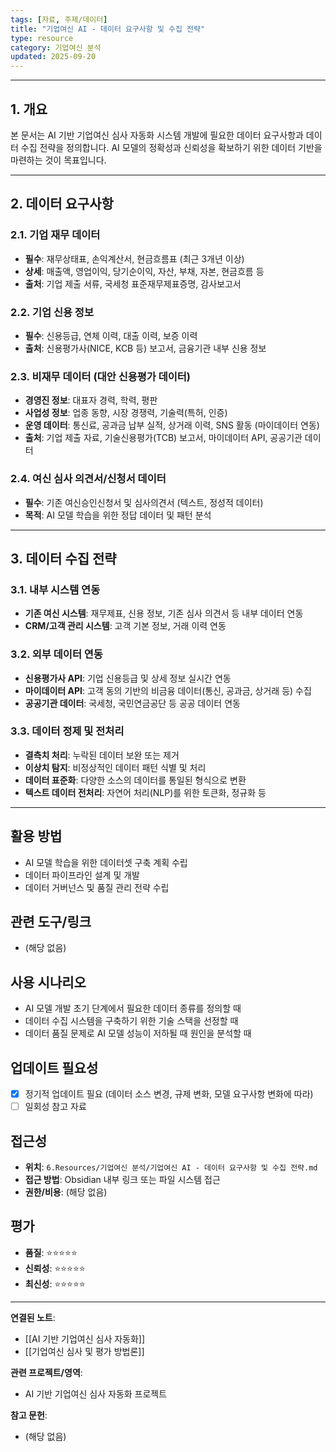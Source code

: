 ```yaml
---
tags: [자료, 주제/데이터]
title: "기업여신 AI - 데이터 요구사항 및 수집 전략"
type: resource
category: 기업여신 분석
updated: 2025-09-20
---
```



---

## 1. 개요

본 문서는 AI 기반 기업여신 심사 자동화 시스템 개발에 필요한 데이터 요구사항과 데이터 수집 전략을 정의합니다. AI 모델의 정확성과 신뢰성을 확보하기 위한 데이터 기반을 마련하는 것이 목표입니다.

---

## 2. 데이터 요구사항

### 2.1. 기업 재무 데이터
- **필수**: 재무상태표, 손익계산서, 현금흐름표 (최근 3개년 이상)
- **상세**: 매출액, 영업이익, 당기순이익, 자산, 부채, 자본, 현금흐름 등
- **출처**: 기업 제출 서류, 국세청 표준재무제표증명, 감사보고서

### 2.2. 기업 신용 정보
- **필수**: 신용등급, 연체 이력, 대출 이력, 보증 이력
- **출처**: 신용평가사(NICE, KCB 등) 보고서, 금융기관 내부 신용 정보

### 2.3. 비재무 데이터 (대안 신용평가 데이터)
- **경영진 정보**: 대표자 경력, 학력, 평판
- **사업성 정보**: 업종 동향, 시장 경쟁력, 기술력(특허, 인증)
- **운영 데이터**: 통신료, 공과금 납부 실적, 상거래 이력, SNS 활동 (마이데이터 연동)
- **출처**: 기업 제출 자료, 기술신용평가(TCB) 보고서, 마이데이터 API, 공공기관 데이터

### 2.4. 여신 심사 의견서/신청서 데이터
- **필수**: 기존 여신승인신청서 및 심사의견서 (텍스트, 정성적 데이터)
- **목적**: AI 모델 학습을 위한 정답 데이터 및 패턴 분석

---

## 3. 데이터 수집 전략

### 3.1. 내부 시스템 연동
- **기존 여신 시스템**: 재무제표, 신용 정보, 기존 심사 의견서 등 내부 데이터 연동
- **CRM/고객 관리 시스템**: 고객 기본 정보, 거래 이력 연동

### 3.2. 외부 데이터 연동
- **신용평가사 API**: 기업 신용등급 및 상세 정보 실시간 연동
- **마이데이터 API**: 고객 동의 기반의 비금융 데이터(통신, 공과금, 상거래 등) 수집
- **공공기관 데이터**: 국세청, 국민연금공단 등 공공 데이터 연동

### 3.3. 데이터 정제 및 전처리
- **결측치 처리**: 누락된 데이터 보완 또는 제거
- **이상치 탐지**: 비정상적인 데이터 패턴 식별 및 처리
- **데이터 표준화**: 다양한 소스의 데이터를 통일된 형식으로 변환
- **텍스트 데이터 전처리**: 자연어 처리(NLP)를 위한 토큰화, 정규화 등

---

## 활용 방법
<!-- 이 자료를 어떻게 활용할 수 있는가? -->
- AI 모델 학습을 위한 데이터셋 구축 계획 수립
- 데이터 파이프라인 설계 및 개발
- 데이터 거버넌스 및 품질 관리 전략 수립

## 관련 도구/링크
<!-- 관련된 도구, 웹사이트, 링크들 -->
- (해당 없음)

## 사용 시나리오
<!-- 어떤 상황에서 이 자료가 유용할 것인가? -->
- AI 모델 개발 초기 단계에서 필요한 데이터 종류를 정의할 때
- 데이터 수집 시스템을 구축하기 위한 기술 스택을 선정할 때
- 데이터 품질 문제로 AI 모델 성능이 저하될 때 원인을 분석할 때

## 업데이트 필요성
<!-- 이 자료가 시간이 지나면 업데이트가 필요한가? -->
- [x] 정기적 업데이트 필요 (데이터 소스 변경, 규제 변화, 모델 요구사항 변화에 따라)
- [ ] 일회성 참고 자료

## 접근성
<!-- 이 자료에 어떻게 접근할 수 있는가? -->
- **위치**: `6.Resources/기업여신 분석/기업여신 AI - 데이터 요구사항 및 수집 전략.md`
- **접근 방법**: Obsidian 내부 링크 또는 파일 시스템 접근
- **권한/비용**: (해당 없음)

## 평가
<!-- 이 자료의 품질이나 신뢰성에 대한 평가 -->
- **품질**: ⭐⭐⭐⭐⭐
- **신뢰성**: ⭐⭐⭐⭐⭐
- **최신성**: ⭐⭐⭐⭐⭐

---

**연결된 노트**:
- [[AI 기반 기업여신 심사 자동화]]
- [[기업여신 심사 및 평가 방법론]]

**관련 프로젝트/영역**:
- AI 기반 기업여신 심사 자동화 프로젝트

**참고 문헌**:
- (해당 없음)
